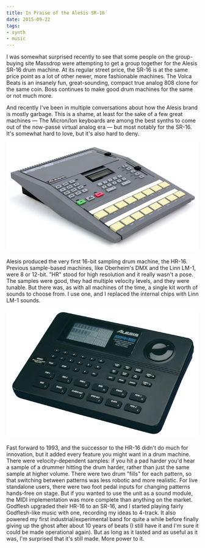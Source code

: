 ```yaml
---
title: In Praise of the Alesis SR-16
date: 2015-09-22
tags:
- synth
- music
---
```


I was somewhat surprised recently to see that some people on the group-buying site Massdrop were attempting to get a group together for the Alesis SR-16 drum machine. At its regular street price, the SR-16 is at the same price point as a lot of other newer, more fashionable machines. The Volca Beats is an insanely fun, great-sounding, compact true analog 808 clone for the same coin. Boss continues to make good drum machines for the same or not much more.

And recently I've been in multiple conversations about how the Alesis brand is mostly garbage. This is a shame, at least for the sake of a few great machines — The Micron/Ion keyboards are among the best synths to come out of the now-passé virtual analog era — but most notably for the SR-16. It's somewhat hard to love, but it's also hard to deny.

![HR-16](/img/hr.16.jpg)

Alesis produced the very first 16-bit sampling drum machine, the HR-16. Previous sample-based machines, like Oberheim's DMX and the Linn LM-1, were 8 or 12-bit. "HR" stood for high resolution and it really wasn't a pose. The samples were good, they had multiple velocity levels, and they were tunable. But there was, as with all machines of the time, a single kit worth of sounds to choose from. I use one, and I replaced the internal chips with Linn LM-1 sounds.

![SR-16](/img/sr.16.jpg)

Fast forward to 1993, and the successor to the HR-16 didn't do much for innovation, but it added every feature you might want in a drum machine. There were velocity-dependent samples: if you hit a pad harder you'd hear a sample of a drummer hitting the drum harder, rather than just the same sample at higher volume. There were two drum "fills" for each pattern, so that switching between patterns was less robotic and more realistic. For live standalone users, there were two foot pedal inputs for changing patterns hands-free on stage. But if you wanted to use the unit as a sound module, the MIDI implementation was more complete than anything on the market. Godflesh upgraded their HR-16 to an SR-16, and I started playing fairly Godflesh-like music with one, recording my ideas to 4-track. It also powered my first industrial/experimental band for quite a while before finally giving up the ghost after about 10 years of beats (I still have it and I'm sure it could be made operational again). But as long as it lasted and as useful as it was, I'm surprised that it's still made. More power to it.

